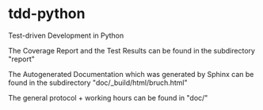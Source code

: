 # tdd-python
Test-driven Development in Python

The Coverage Report and the Test Results can be found in the subdirectory "report"

The Autogenerated Documentation which was generated by Sphinx can be found in the subdirectory "doc/_build/html/bruch.html"

The general protocol + working hours can be found in "doc/"